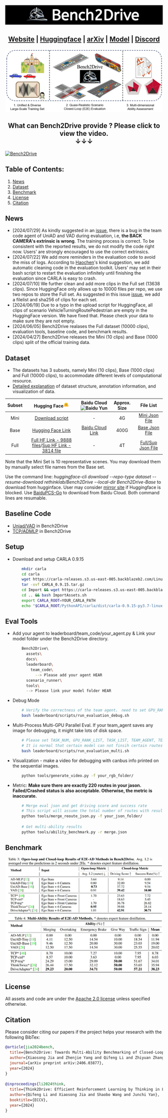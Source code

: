 
<h2 align="center">
  <img src='./assets/bench2drive.jpg'>
</h2>

<h2 align="center">
  <a href="https://thinklab-sjtu.github.io/Bench2Drive/">Website</a> |
  <a href="https://huggingface.co/datasets/rethinklab/Bench2Drive">Huggingface</a> |
  <a href="https://arxiv.org/abs/2406.03877">arXiv</a> |
  <a href="https://github.com/Thinklab-SJTU/Bench2DriveZoo">Model</a> |
  <a href="https://discord.gg/uZuU3JXVNV">Discord</a>
</h2>

![overview](./assets/overview.jpg)


<h2 align="center">
What can Bench2Drive provide ? <b>Please click to view the video.</b>
<br>
<b>&#x2193;&#x2193;&#x2193;</b>
</h2>

[![Bench2Drive](https://i.ytimg.com/vi/-osdzJJs2g0/maxresdefault.jpg)](https://www.youtube.com/watch?v=-osdzJJs2g0 "Bench2Drive")

#####
## Table of Contents: <a name="high"></a>
1. [News](#News)
2. [Dataset](#Dataset)
3. [Benchmark](#Benchmark)
4. [License](#license)
5. [Citation](#citation)

## News <a name="news"></a>
  - [2024/07/29] As kindly suggested in an [issue](https://github.com/Thinklab-SJTU/Bench2Drive/issues/36), there is a bug in the team code agent of UniAD and VAD during evaluation, i.e, **the BACK CAMERA's extrinsic is wrong**. The training process is correct. To be consistent with the reported results, we do not modify the code right now. Users' are strongly encouraged to use the correct extrinsics.
  - [2024/07/22] We add more reminders in the evaluation code to avoid the miss of logs. According to [Haochen](https://github.com/georgeliu233)'s kind suggestion, we add automatic cleaning code in the evaluation toolkit. Users' may set in their bash script to restart the evaluation infinitely until finishing the evaluation since CARLA is easy to crash.
  - [2024/07/10] We further clean and add more clips in the Full set (13638 clips). Since HuggingFace only allows up to 10000 files per repo, we use two repos to store the Full set. As suggested in this issue [issue](https://github.com/Thinklab-SJTU/Bench2Drive/issues/17), we add a filelist and sha256 of clips for each set.
  - [2024/06/19] Due to a typo in the upload script for HuggingFace, all clips of scenario VehicleTurningRoutePedestrian are empty in the HuggingFace version. We have fixed that. Please check your data to make sure they are not empty. 
  - [2024/06/05] Bench2Drive realases the Full dataset (10000 clips), evaluation tools, baseline code, and benchmark results.
  - [2024/04/27] Bench2Drive releases the Mini (10 clips) and Base (1000 clips) split of the official training data.

## Dataset <a name="dataset"></a>
  - The datasets has 3 subsets, namely Mini (10 clips), Base (1000 clips) and Full (10000 clips), to accommodate different levels of computational resource.
  - [Detailed explanation](docs/anno.md) of dataset structure, annotation information, and visualization of data.

| Subset  | Hugging Face<img src="./assets/hf-logo.png" alt="Hugging Face" width="18"/> | Baidu Cloud<img src="https://nd-static.bdstatic.com/m-static/v20-main/favicon-main.ico" alt="Baidu Yun" width="18"/> | Approx. Size | File List|
| :---: |  :---: | :---: | :---: | :---: |
| Mini |   [Download script](https://github.com/Thinklab-SJTU/Bench2Drive/blob/main/tools/download_mini.sh) |  - |  4G | [Mini Json File](./docs/bench2drive_mini_10.json) |
| Base |  [Hugging Face Link](https://huggingface.co/datasets/rethinklab/Bench2Drive) |  [Baidu Cloud Link](https://pan.baidu.com/s/1ZIL-MPhLbgdBYmHkHncn8Q?pwd=1234) |  400G |  [Base Json File](./docs/bench2drive_base_1000.json)|
| Full |  [Full HF Link - 9888 files](https://huggingface.co/datasets/rethinklab/Bench2Drive-Full)/[Sup HF Link - 3814 file](https://huggingface.co/datasets/rethinklab/Bench2Drive-Full-Sup)   | - | 4T | [Full/Sup Json File](./docs/bench2drive_full+sup_13638.json)|

Note that the Mini Set is 10 representative scenes. You may download them by manually select file names from the Base set.

Use the command line: *huggingface-cli download --repo-type dataset --resume-download rethinklab/Bench2Drive --local-dir Bench2Drive-Base* to download from hugginface. User may consider [mirror site](https://hf-mirror.com/) if Huggingface is blocked. Use [BaiduPCS-Go](https://github.com/qjfoidnh/BaiduPCS-Go) to download from Baidu Cloud. Both command lines are resumable.

## Baseline Code
  - [Uniad/VAD](https://github.com/Thinklab-SJTU/Bench2DriveZoo/tree/uniad/vad) in Bench2Drive
  - [TCP/ADMLP](https://github.com/Thinklab-SJTU/Bench2DriveZoo/tree/tcp/admlp) in Bench2Drive
## Setup
  - Download and setup CARLA 0.9.15
    ```bash
        mkdir carla
        cd carla
        wget https://carla-releases.s3.us-east-005.backblazeb2.com/Linux/CARLA_0.9.15.tar.gz
        tar -xvf CARLA_0.9.15.tar.gz
        cd Import && wget https://carla-releases.s3.us-east-005.backblazeb2.com/Linux/AdditionalMaps_0.9.15.tar.gz
        cd .. && bash ImportAssets.sh
        export CARLA_ROOT=YOUR_CARLA_PATH
        echo "$CARLA_ROOT/PythonAPI/carla/dist/carla-0.9.15-py3.7-linux-x86_64.egg" >> YOUR_CONDA_PATH/envs/YOUR_CONDA_ENV_NAME/lib/python3.7/site-packages/carla.pth # python 3.8 also works well, please set YOUR_CONDA_PATH and YOUR_CONDA_ENV_NAME
    ```

## Eval Tools
  - Add your agent to leaderboard/team_code/your_agent.py & Link your model folder under the Bench2Drive directory.
    ```bash
        Bench2Drive\ 
          assets\
          docs\
          leaderboard\
            team_code\
              --> Please add your agent HEAR
          scenario_runner\
          tools\
          --> Please link your model folder HEAR
    ```
  - Debug Mode
    ```bash
        # Verify the correctness of the team agent， need to set GPU_RANK, TEAM_AGENT, TEAM_CONFIG
        bash leaderboard/scripts/run_evaluation_debug.sh
    ```
  - Multi-Process Multi-GPU Parallel Eval. If your team_agent saves any image for debugging, it might take lots of disk space.
    ```bash
        # Please set TASK_NUM, GPU_RANK_LIST, TASK_LIST, TEAM_AGENT, TEAM_CONFIG, recommend GPU: Task(1:2).
        # It is normal that certain model can not finsih certain routes, no matter how many times we restart the evaluation. It should be treated as failing as it usually happens in the routes where agents behave badly.
        bash leaderboard/scripts/run_evaluation_multi.sh 
    ```
  - Visualization - make a video for debugging with canbus info printed on the sequential images.
    ```bash
        python tools/generate_video.py -f your_rgb_folder/
    ```
  - Metric: **Make sure there are exactly 220 routes in your jason. Failed/Crashed status is also acceptable. Otherwise, the metric is inaccurate.**
    ```bash
        # Merge eval json and get driving score and success rate
        # This script will assume the total number of routes with results is 220. If there is not enough, the missed ones will be treated as 0 score.
        python tools/merge_reoute_json.py -f your_json_folder/

        # Get multi-ability results
        python tools/ability_benchmark.py -r merge.json
    ```

## Benchmark <a name="benchmark"></a>

![benchmark](./assets/benchmark.jpg)

## License <a name="license"></a>

All assets and code are under the [Apache 2.0 license](./LICENSE) unless specified otherwise.

## Citation <a name="citation"></a>

Please consider citing our papers if the project helps your research with the following BibTex:

```bibtex
@article{jia2024bench,
  title={Bench2Drive: Towards Multi-Ability Benchmarking of Closed-Loop End-To-End Autonomous Driving},
  author={Xiaosong Jia and Zhenjie Yang and Qifeng Li and Zhiyuan Zhang and Junchi Yan},
  journal={arXiv preprint arXiv:2406.03877},
  year={2024}
}

@inproceedings{li2024think,
  title={Think2Drive: Efficient Reinforcement Learning by Thinking in Latent World Model for Quasi-Realistic Autonomous Driving (in CARLA-v2)},
  author={Qifeng Li and Xiaosong Jia and Shaobo Wang and Junchi Yan},
  booktitle={ECCV},
  year={2024}
}
```

